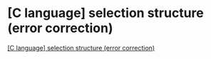 # [C language] selection structure (error correction)
[[C language] selection structure (error correction)](https://aiwithcloud.com/2022/09/16/c_language_selection_structure_error_correction/)